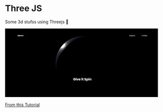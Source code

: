 # Three JS 
Some 3d stufss using Threejs 🍁

![](/ss.png)

[ From this Tutorial ](https://www.youtube.com/watch?v=_OwJV2xL8M8)